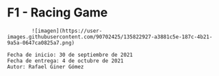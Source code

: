 # F1 - Racing Game
            ![imagen](https://user-images.githubusercontent.com/90702425/135822927-a3881c5e-187c-4b21-9a5a-0647ca0825a7.png)

    Fecha de inicio: 30 de septiembre de 2021
    Fecha de entrega: 4 de octubre de 2021
    Autor: Rafael Giner Gómez

